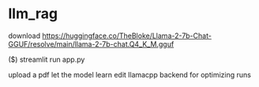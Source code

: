# llm_rag

download https://huggingface.co/TheBloke/Llama-2-7b-Chat-GGUF/resolve/main/llama-2-7b-chat.Q4_K_M.gguf

($) streamlit run app.py

upload a pdf
let the model learn
edit llamacpp backend for optimizing runs

